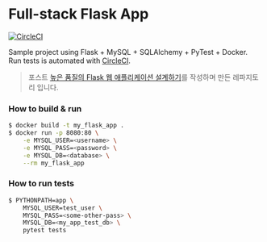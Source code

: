 # Full-stack Flask App

[![CircleCI](https://circleci.com/gh/Prev/full-stack-flask-app.svg?style=svg&circle-token=7c1762ae7cafe9271773f32c098292814ee3c851)](https://circleci.com/gh/Prev/full-stack-flask-app)

Sample project using Flask + MySQL + SQLAlchemy + PyTest + Docker.  
Run tests is automated with [CircleCI](https://circleci.com).

> 포스트 [높은 품질의 Flask 웹 애플리케이션 설계하기](https://prev.kr/posts/%EB%86%92%EC%9D%80-%ED%92%88%EC%A7%88%EC%9D%98-Flask-%EC%9B%B9-%EC%95%A0%ED%94%8C%EB%A6%AC%EC%BC%80%EC%9D%B4%EC%85%98-%EA%B5%AC%EC%B6%95%ED%95%98%EA%B8%B0/)를 작성하며 만든 레파지토리 입니다.

### How to build & run

```bash
$ docker build -t my_flask_app .
$ docker run -p 8080:80 \
 	-e MYSQL_USER=<username> \
 	-e MYSQL_PASS=<password> \
 	-e MYSQL_DB=<database> \
 	--rm my_flask_app
```


### How to run tests

```bash
$ PYTHONPATH=app \
	MYSQL_USER=test_user \
	MYSQL_PASS=<some-other-pass> \
	MYSQL_DB=<my_app_test_db> \
	pytest tests
```

